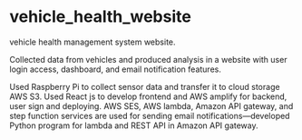 # vehicle_health_website
vehicle health management system website.

Collected data from vehicles and produced analysis in a website with user login access, dashboard, and email notification features. 

Used Raspberry Pi to collect sensor data and transfer it to cloud storage AWS S3. Used React js to develop frontend and AWS amplify for backend, user sign and deploying. AWS SES, AWS lambda, Amazon API gateway, and step function services are used for sending email notifications—developed Python program for lambda and REST API in Amazon API gateway.
